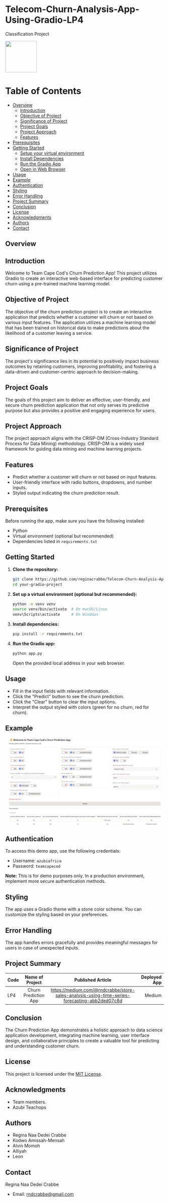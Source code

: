 # Telecom-Churn-Analysis-App-Using-Gradio-LP4
Classification Project

<img src="https://github.com/reginacrabbe/Indian-startup-ecosystem-LP1-project/assets/137375344/650a71ad-0bbb-4aea-9bf3-ca5f93175dc1" width="100" height="100">

# Table of Contents

- [Overview](#overview)
  - [Introduction](#introduction)
  - [Objective of Project](#objective-of-project)
  - [Significance of Project](#significance-of-project)
  - [Project Goals](#project-goals)
  - [Project Approach](#project-approach)
  - [Features](#features)
- [Prerequisites](#prerequisites)
- [Getting Started](#getting-started)
  - [Setup your virtual environment](#set-up-a-virtual-environment-optional)
  - [Install Dependencies](#install-dependencies)
  - [Run the Gradio App](#run-the-gradio-app)
  - [Open in Web Browser](#open-in-web-browser)
- [Usage](#usage)
- [Example](#example)
- [Authentication](#authentication)
- [Styling](#styling)
- [Error Handling](#error-handling)
- [Project Summary](#project-summary)
- [Conclusion](#conclusion)
- [License](#license)
- [Acknowledgments](#acknowledgments)
- [Authors](#authors)
- [Contact](#contact)



## Overview

## Introduction
Welcome to Team Cape Cod's Churn Prediction App! This project utilizes Gradio to create an interactive web-based interface for predicting customer churn using a pre-trained machine learning model.

## Objective of Project
The objective of the churn prediction project is to create an interactive application that predicts whether a customer will churn or not based on various input features. The application utilizes a machine learning model that has been trained on historical data to make predictions about the likelihood of a customer leaving a service.

## Significance of Project
The project's significance lies in its potential to positively impact business outcomes by retaining customers, improving profitability, and fostering a data-driven and customer-centric approach to decision-making.

## Project Goals
The goals of this project aim to deliver an effective, user-friendly, and secure churn prediction application that not only serves its predictive purpose but also provides a positive and engaging experience for users.

## Project Approach
The project approach aligns with the CRISP-DM (Cross-Industry Standard Process for Data Mining) methodology. CRISP-DM is a widely used framework for guiding data mining and machine learning projects. 

## Features

- Predict whether a customer will churn or not based on input features.
- User-friendly interface with radio buttons, dropdowns, and number inputs.
- Styled output indicating the churn prediction result.

## Prerequisites

Before running the app, make sure you have the following installed:

- Python
- Virtual environment (optional but recommended)
- Dependencies listed in `requirements.txt`

## Getting Started

1. **Clone the repository:**

    ```bash
    git clone https://github.com/reginacrabbe/Telecom-Churn-Analysis-App-Using-Gradio-LP4.git
    cd your-gradio-project
    ```

2. **Set up a virtual environment (optional but recommended):**

    ```bash
    python -m venv venv
    source venv/bin/activate  # On macOS/Linux
    venv\Scripts\activate     # On Windows
    ```

3. **Install dependencies:**

    ```bash
    pip install -r requirements.txt
    ```

4. **Run the Gradio app:**

    ```bash
    python app.py
    ```

    Open the provided local address in your web browser.

## Usage

- Fill in the input fields with relevant information.
- Click the "Predict" button to see the churn prediction.
- Click the "Clear" button to clear the input options.
- Interpret the output styled with colors (green for no churn, red for churn).

## Example

![Churn Prediction Examples](Appinterface/Screenshot%202023-10-04%20143829.png)

## Authentication

To access this demo app, use the following credentials:
- Username: `azubiafrica`
- Password: `teamcapecod`

**Note:** This is for demo purposes only. In a production environment, implement more secure authentication methods.

## Styling

The app uses a Gradio theme with a stone color scheme. You can customize the styling based on your preferences.

## Error Handling

The app handles errors gracefully and provides meaningful messages for users in case of unexpected inputs.

## Project Summary

|Code|Name of Project|Published Article|Deployed App|
|:---|:-------------:|:---------------:|-----------:|
|LP4 |Churn Prediction App |https://medium.com/@rndcrabbe/store-sales-analysis-using-time-series-forecasting-abb2ded07c8d|Medium|


## Conclusion
 The Churn Prediction App demonstrates a holistic approach to data science application development, integrating machine learning, user interface design, and collaborative principles to create a valuable tool for predicting and understanding customer churn.

## License

This project is licensed under the [MIT License](LICENSE).

## Acknowledgments

- Team members.
- Azubi Teachops


## Authors
- Regina Naa Dedei Crabbe
- Kodwo Amissah-Mensah
- Alvin Momoh
- Alliyah
- Leon

## Contact
Regina Naa Dedei Crabbe
- Email: rndcrabbe@gmail.com

